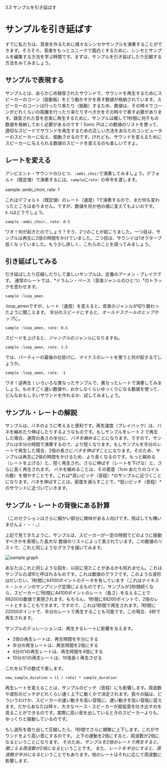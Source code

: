 3.3 サンプルを引き延ばす

# サンプルを引き延ばす

すでに私たちは、音楽を作るために様々なシンセやサンプルを演奏することができます。そろそろ、音楽をもっとユニークで面白くするために、シンセとサンプルを編集する方法を学ぶ時間です。まずは、サンプルを引き延ばしたり圧縮する方法をみてみましょう。

## サンプルで表現する

サンプルとは、あらかじめ録音されたサウンドで、サウンドを再生するためにスピーカーのコーン（振動板）をどう動かすかを表す数値が格納されています。スピーカーのコーンは行ったり来たり（振動）するため、数値は、その時々でコーンがどれくらいの距離を行ったり来たりすべきかをその時々で表す必要があります。録音された音を忠実に再生するために、サンプルは概して1秒間に何千もの数値を格納しておく必要があるのです！Sonic Piはこの数値のリストを使って、適切なスピードでサウンドを再生するための正しい方法をあなたのコンピューターのスピーカーに伝え、振動させるのです。けれども、サウンドを変えるためにスピーカーに与えられる数値のスピードを変えるのも楽しいですよ。

## レートを変える

アンビエント・サウンドのひとつ、`:ambi_choir`で演奏してみましょう。デフォルト（既定値）で演奏するには、`sample`に`rate:` の命令を渡します。

sample :ambi_choir, rate: 1

これはデフォルト（既定値）のレート（速度）1で演奏するので、まだ何も変わったところはありません。ですが、数値を何か他の値に変えてもよいのです。`0.5`はどうでしょう。

```
sample :ambi_choir, rate: 0.5
```

ワオ！何が起きたのでしょう？そう、2つのことが起こりました。一つ目は、サンプルは再生に2倍の時間をかけていました。二つ目は、サウンドは1オクターブ低くなっていました。もう少し詳しく、これらのことを探ってみましょう。

## 引き延ばしてみる

引き延ばしたり圧縮したりして楽しいサンプルは、定番のアーメン・ブレイクです。
通常のレートでは、*ドラムン・ベース（音楽ジャンルのひとつ）*のトラックを思わせます。

```
sample :loop_amen
```

:loop_amenですが、レート（速度）を変えると、音楽のジャンルが切り替わったように聞こえます。
半分のスピードにすると、*オールドスクールのヒップホップ*に。

```
sample :loop_amen, rate: 0.5
```

スピードを上げると、*ジャングル*のジャンルになりますね。

```
sample :loop_amen, rate: 1.5
```

では、パーティーの最後の仕掛けに、マイナスのレートを使うと何が起きるでしょうか。

```
sample :loop_amen, rate: -1
```

ワオ！逆再生！いろいろな異なったサンプルで、異なったレートで演奏してみましょう。ものすごく速い数値や、おかしなくらいゆっくりになる数値を使って、どんなおもしろいサウンドを作れるか、試してみましょう。

## サンプル・レートの解説

サンプルは、バネのように考えると便利です。再生速度（プレイバック）は、バネを縮めたり伸ばしたりするようなものです。もしサンプルをレート 2 で再生した場合、通常の長さの半分に、*バネを縮める*ことになります。ですので、サンプルは半分の時間で演奏するので、より短くなります。もしサンプルを半分のレートで再生した場合、2倍の長さに*バネを伸ばす*ことになります。そのため、サンプルは再生に2倍の時間をかけるため、より長くなるのです。もっと縮める（レートを上げる）と、短く再生され、さらに伸ばす（レートを下げる）と、さらに長く再生されます。
バネを縮めることは、その密度（1cm あたりのコイルの数）を増やすことです。これは*高いピッチ（音程）*のサンプルに近づくことになります。バネを伸ばすことは、密度を減らすことで、*低いピッチ（音程）*のサウンドに近づいていきます。

## サンプル・レートの背後にある計算

（このセクションはさらに細かい部分に興味がある人向けです。飛ばしても構いませんよ・・・。）

上記で見てきたように、サンプルは、スピーカーが一定の時間でどのように振動すべきかを表現した長大な
数値のリストによって表されています。この数値のリストで、これと同じようなグラフを描いてみます。

![sample graph](:/images/tutorial/sample.png)

あなたはこれと同じような図を、以前に見たことがあるかも知れません。これはサンプルの*波形*と呼ばれるものです。これは数値のグラフです。このような波形はだいたい、1秒間に44100ポイントのデータを有しています（これはナイキスト・シャノンのサンプリング定理によるものです）。サンプルが2秒間続くなら、スピーカーに1秒間に44100ポイントのレート（長さ）を与えることで88200の数値で表現されます。もちろん、1秒間に88200ポイントで、2倍のレートとすることもできます。ですので、これは1秒間で再生されます。1秒間に22050ポイントで、半分のレートで再生することも可能です。この場合、4秒で再生されます。

サンプルのデュレーションは、再生するレートに影響を与えます。

* 2倍の再生レートは、再生時間を半分にする
* 半分の再生レートは、再生時間を2倍にする
* 4分の1の再生レートは、再生時間を4倍にする
* 10分の1の再生レートは、10倍長く再生させる

これを以下の数式で表します。

```
new_sample_duration = (1 / rate) * sample_duration 
```

再生レートを変えることは、サンプルのピッチ（音程）にも影響します。周波数や波形のピッチがどれくらい速く上下に動くかで決定されます。我々の脳は、どういうわけか、スピーカーの速い動きを高い音階に、遅い動きを低い音階に捉えます。だからあなたは時々、大きなベース・スピーカーが超低音を吐き出すのを見ることができるのです。実際に高い音を出しているときのスピーカーよりも、ゆっくりと振動しているのです。

もし波形を取り出して圧縮したら、1秒間でさらに頻繁に上下します。これがサウンドをより高い音にするのです。
上下の運動を2倍にすると、周波数が2倍になるということになります。
そのため、*サンプルを2倍のレートで再生すると、聞こえる周波数が2倍になる*ということです。
また、*レートを半分にすると、周波数が半分になる*ということでもあります。他のレートはそれに応じて周波数に影響します。
